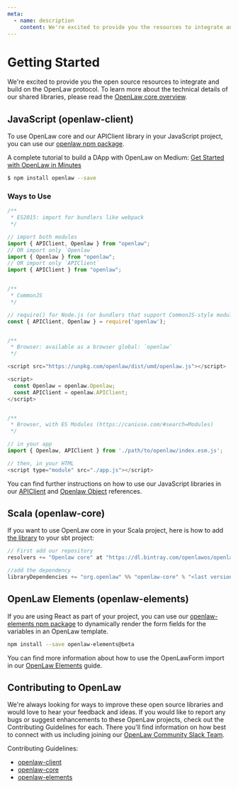 ```yaml
---
meta:
  - name: description
    content: We're excited to provide you the resources to integrate and build on the OpenLaw protocol.
---
```


# Getting Started

We're excited to provide you the open source resources to integrate and build on the OpenLaw protocol. To learn more about the technical details of our shared libraries, please read the [OpenLaw core overview](/openlaw-core/).

## JavaScript (openlaw-client)

To use OpenLaw core and our APIClient library in your JavaScript project, you can use our [openlaw npm package](https://www.npmjs.com/package/openlaw).

A complete tutorial to build a DApp with OpenLaw on Medium:
[Get Started with OpenLaw in Minutes](https://medium.com/@OpenLawOfficial/openlaw-api-tutorial-build-a-complete-dapp-with-the-openlaw-api-truffle-react-js-d064717ad41d)

```sh
$ npm install openlaw --save
```

### Ways to Use

```js
/**
 * ES2015: import for bundlers like webpack
 */

// import both modules
import { APIClient, Openlaw } from "openlaw";
// OR import only `Openlaw`
import { Openlaw } from "openlaw";
// OR import only `APIClient`
import { APIClient } from "openlaw";


/**
 * CommonJS
 */

// require() for Node.js (or bundlers that support CommonJS-style modules)
const { APIClient, Openlaw } = require('openlaw');


/**
 * Browser: available as a browser global: `openlaw`
 */

<script src="https://unpkg.com/openlaw/dist/umd/openlaw.js"></script>

<script>
  const Openlaw = openlaw.Openlaw;
  const APIClient = openlaw.APIClient;
</script>


/**
 * Browser, with ES Modules (https://caniuse.com/#search=Modules)
 */

// in your app
import { Openlaw, APIClient } from './path/to/openlaw/index.esm.js';

// then, in your HTML
<script type="module" src="./app.js"></script>
```

You can find further instructions on how to use our JavaScript libraries in our [APIClient](/api-client/) and [Openlaw Object](/openlaw-object/) references.

## Scala (openlaw-core)

If you want to use OpenLaw core in your Scala project, here is how to add [the library](https://bintray.com/openlawos/openlaw-core) to your sbt project:

```scala
// First add our repository
resolvers += "Openlaw core" at "https://dl.bintray.com/openlawos/openlaw-core"

//add the dependency
libraryDependencies += "org.openlaw" %% "openlaw-core" % "<last version>"
```

## OpenLaw Elements (openlaw-elements)

If you are using React as part of your project, you can use our [openlaw-elements npm package](https://www.npmjs.com/package/openlaw-elements) to dynamically render the form fields for the variables in an OpenLaw template.

```sh
npm install --save openlaw-elements@beta
```

You can find more information about how to use the OpenLawForm import in our [OpenLaw Elements](/openlaw-elements/) guide.

## Contributing to OpenLaw

We're always looking for ways to improve these open source libraries and would love to hear your feedback and ideas. If you would like to report any bugs or suggest enhancements to these OpenLaw projects, check out the Contributing Guidelines for each. There you'll find information on how best to connect with us including joining our [OpenLaw Community Slack Team](https://join.slack.com/t/openlaw-community/shared_invite/enQtMzY1MTA2ODY3ODg5LTc0ZGQ4OTEwMDEyMGUxMzJmMDVmNzM1ODRmNTdkNDIyNDkyOGU0NmRkMmRlMmY3ZTMwYzNlOTFiMzUwZjJkOTk).

Contributing Guidelines:

- [openlaw-client](https://github.com/openlawteam/openlaw-client/blob/develop/CONTRIBUTING.md)
- [openlaw-core](https://github.com/openlawteam/openlaw-core/blob/develop/CONTRIBUTING.md)
- [openlaw-elements](https://github.com/openlawteam/openlaw-elements/blob/master/CONTRIBUTING.md)
